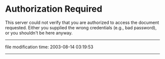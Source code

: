 Authorization Required
======================

This server could not verify that you are authorized to access the document requested. Either you supplied the wrong credentials (e.g., bad password), or you shouldn't be here anyway.

* * *

file modification time: 2003-08-14 03:19:53

* * *
